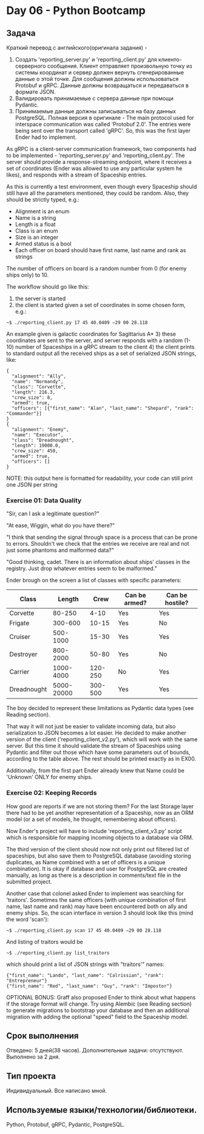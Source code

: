 # Day 06 - Python Bootcamp

## Задача
Краткий перевод с английского(оригинала задания) - 
1. Создать 'reporting_server.py' и 'reporting_client.py' для клиенто-серверного сообщения. Клиент отправляет произвольную точку из системы координат и сервер должен вернуть сгенерированные данные о этой точке. Для сообщения должны использоваться Protobuf и gRPC. Данные должны возвращаться и передаваться в формате JSON.
2. Валидировать принимаемые с сервера данные при помощи Pydantic.
3. Принимаемые данные должны записываться на базу данных PostgreSQL.
Полная версия в оригинале -
The main protocol used for interspace communication was called 'Protobuf 2.0'. The entries were
being sent over the transport called 'gRPC'. So, this was the first layer Ender had to implement.

As gRPC is a client-server communication framework, two components had to be implemented - 
'reporting_server.py' and 'reporting_client.py'. The server should provide a response-streaming
endpoint, where it receives a set of coordinates (Ender was allowed to use any particular system
he likes), and responds with a stream of Spaceship entries.

As this is currently a test environment, even though every Spaceship should still have all the 
parameters mentioned, they could be random. Also, they should be strictly typed, e.g.:
 
 - Alignment is an enum
 - Name is a string
 - Length is a float
 - Class is an enum
 - Size is an integer
 - Armed status is a bool
 - Each officer on board should have first name, last name and rank as strings

The number of officers on board is a random number from 0 (for enemy ships only) to 10.

The workflow should go like this:

1) the server is started
2) the client is started given a set of coordinates in some chosen form, e.g.:
    
`~$ ./reporting_client.py 17 45 40.0409 −29 00 28.118`

  An example given is galactic coordinates for Sagittarius A\*
3) these coordinates are sent to the server, and server responds with a random (1-10) number
  of Spaceships in a gRPC stream to the client
4) the client prints to standard output all the received ships as a set of serialized JSON
  strings, like:

  ```
  {
    "alignment": "Ally",
    "name": "Normandy",
    "class": "Corvette",
    "length": 216.3,
    "crew_size": 8,
    "armed": true,
    "officers": [{"first_name": "Alan", "last_name": "Shepard", "rank": "Commander"}]
  }
  {
    "alignment": "Enemy",
    "name": "Executor",
    "class": "Dreadnought",
    "length": 19000.0,
    "crew_size": 450,
    "armed": true,
    "officers": []
  }
  ```

NOTE: this output here is formatted for readability, your code can still print one JSON per string

<h3 id="exercise-01-data-quality">Exercise 01: Data Quality</h3>

 "Sir, can I ask a legitimate question?"

 "At ease, Wiggin, what do you have there?"

 "I think that sending the signal through space is a process that can be prone to errors.
 Shouldn't we check that the entries we receive are real and not just some phantoms and
 malformed data?"

 "Good thinking, cadet. There is an information about ships' classes in the registry.
 Just drop whatever entries seem to be malformed."

Ender brough on the screen a list of classes with specific parameters:

| Class       | Length     | Crew    | Can be armed? | Can be hostile? |
|-------------|------------|---------|---------------|-----------------|
| Corvette    | 80-250     | 4-10    | Yes           | Yes             |
| Frigate     | 300-600    | 10-15   | Yes           | No              |
| Cruiser     | 500-1000   | 15-30   | Yes           | Yes             |
| Destroyer   | 800-2000   | 50-80   | Yes           | No              |
| Carrier     | 1000-4000  | 120-250 | No            | Yes             |
| Dreadnought | 5000-20000 | 300-500 | Yes           | Yes             |

The boy decided to represent these limitations as Pydantic data types (see Reading section).

That way it will not just be easier to validate incoming data, but also serialization to JSON
becomes a lot easier. He decided to make another version of the client ('reporting_client_v2.py'),
which will work with the same server. But this time it should validate the stream of Spaceships 
using Pydantic and filter out those which have some parameters out of bounds, according to the 
table above. The rest should be printed exactly as in EX00.

Additionally, from the first part Ender already knew that Name could be 'Unknown' ONLY for enemy
ships.

<h3 id="exercise-02-keeping-records">Exercise 02: Keeping Records</h3>

How good are reports if we are not storing them? For the last Storage layer there had to be yet
another representation of a Spaceship, now as an ORM model (or a set of models, he thought, 
remembering about officers).

Now Ender's project will have to include 'reporting_client_v3.py' script which is responsible
for mapping incoming objects to a database via ORM.

The third version of the client should now not only print out filtered list of spaceships, but also
save them to PostgreSQL database (avoiding storing duplicates, as Name combined with a set of
officers is a unique combination). It is okay if database and user for PostgreSQL are created
manually, as long as there is a description in comments/text file in the submitted project.

Another case that colonel asked Ender to implement was searching for 'traitors'. Sometimes the same
officers (with unique combination of first name, last name and rank) may have been encountered
both on ally and enemy ships. So, the scan interface in version 3 should look like this (mind the 
word 'scan'):

`~$ ./reporting_client.py scan 17 45 40.0409 −29 00 28.118`

And listing of traitors would be

`~$ ./reporting_client.py list_traitors`

which should print a list of JSON strings with "traitors'" names:

```
{"first_name": "Lando", "last_name": "Calrissian", "rank": "Entrepreneur"}
{"first_name": "Red", "last_name": "Guy", "rank": "Impostor"}
```

OPTIONAL BONUS: Graff also proposed Ender to think about what happens if the storage format will
change. Try using Alembic (see Reading section) to generate migrations to bootstrap your database
and then an additional migration with adding the optional "speed" field to the Spaceship model.
## Срок выполнения
Отведено: 5 дней(38 часов).
Дополнительные задачи: отсутствуют.
Выполнено за 2 дня.
## Тип проекта
Индивидуальный. Все написано мной.
## Используемые языки/технологии/библиотеки.
Python, Protobuf, gRPC, Pydantic, PostgreSQL.
